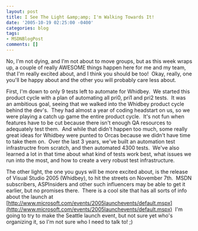 ```yaml
---
layout: post
title: I See The Light &amp;amp; I'm Walking Towards It!
date: '2005-10-19 02:25:00 -0400'
categories: blog
tags:
- MSDNBlogPost
comments: []
---
```


No, I'm not dying, and I'm not about to move groups, but as this week wraps up, a couple of really AWESOME things happen here for me and my team, that I'm really excited about, and I think you should be too!&nbsp; Okay, really, one you'll be happy about and the other you will probably care less about.

First, I'm down to only 9 tests left to automate for Whidbey.&nbsp; We started this product cycle with a plan of automating all pri0, pri1 and pri2 tests.&nbsp; It was an ambitious goal, seeing that we walked into the Whidbey product cycle behind the dev's.&nbsp; They had almost a year of coding headstart on us, so we were playing a catch up game the entire product cycle.&nbsp; It's not fun when features have to be cut because there isn't enough QA resources to adequately test them.&nbsp; And while that didn't happen too much, some really great ideas for Whidbey were punted to Orcas because we didn't have time to take them on.&nbsp; Over the last 3 years, we've built an automation test infrastructre from scratch, and then automated 4300 tests.&nbsp; We've also learned a lot in that time about what kind of tests work best, what issues we run into the most, and how to create a very robust test infrastructure.

The other light, the one you guys will be more excited about, is the release of Visual Studio 2005 (Whidbey), to hit the streets on November 7th.&nbsp; MSDN subscribers, ASPInsiders and other such influencers may be able to get it earlier, but no promises there.&nbsp; There is a cool site that has all sorts of info about the launch at [http://www.microsoft.com/events/2005launchevents/default.mspx](http://www.microsoft.com/events/2005launchevents/default.mspx)&nbsp; I'm going to try to make the Seattle launch event, but not sure yet who's organizing it, so I'm not sure who I need to talk to! ;)